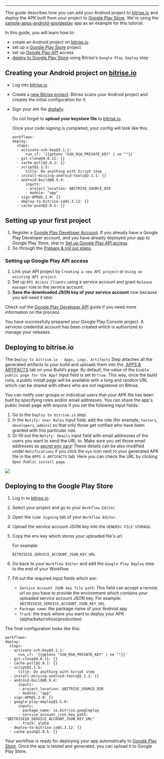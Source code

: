 
---
This guide describes how you can add your Android project to [bitrise.io](https://www.bitrise.io) and deploy the APK built from your project to [Google Play Store](https://play.google.com/store). We're using the [sample-apps-android-googleplay](https://github.com/bitrise-samples/sample-apps-android-googleplay) app as an example for this tutorial.

In this guide, you will learn how to:

* create an Android project on [bitrise.io](https://www.bitrise.io)
* set up a [Google Play Store](https://play.google.com/store) project
* set up [Google Play API](https://developers.google.com/android-publisher/getting_started) access
* [deploy to Google Play Store](#deploy-to-google-play-store-using-bitrise-google-play-deploy-step) using Bitrise's `Google Play Deploy` step

## Creating your Android project on [bitrise.io](https://www.bitrise.io)

* Log into [bitrise.io](htts://www.bitrise.io).
* Create a [new Bitrise project](getting-started/adding-a-new-app). Bitrise scans your Android project and creates the initial configuration for it.
* Sign your `APK` file [digitally](/code-signing/android-code-signing/android-code-signing-using-bitrise-sign-APK-step/).

  Do not forget to **upload your keystore file** to [bitrise.io](https://www.bitrise.io).

  Once your code signing is completed, your config will look like this:

      workflows:
      deploy:
        steps:
        - activate-ssh-key@3.1.1:
            run_if: '{{getenv "SSH_RSA_PRIVATE_KEY" | ne ""}}'
        - git-clone@4.0.11: {}
        - cache-pull@2.0.1: {}
        - script@1.1.5:
            title: Do anything with Script step
        - install-missing-android-tools@2.1.1: {}
        - android-build@0.9.4:
            inputs:
            - project_location: $BITRISE_SOURCE_DIR
            - module: "app"
        - sign-APK@1.2.0: {}
        - deploy-to-bitrise-io@1.3.12: {}
        - cache-push@2.0.5: {}

## Setting up your first project

1. Register a [Google Play Developer Account](https://developer.android.com/distribute/console/). If you already have a Google Play Developer account, and you have already deployed your app to Google Play Store, skip to [Set up Google Play API access](#set-up-google-play-api-access).
2. Go through the [Prepare & roll out steps](https://support.google.com/googleplay/android-developer/answer/7159011?hl=en).

### Setting up Google Play API access

1. Link your API project by `Creating a new API project` or `Using an existing API project`.
2. Set up `API Access Clients` using a service account and grant `Release manager` role to the service account.
3. **Save the downloaded JSON key of your service account** now because you will need it later.

Check out the [Google Play Developer API](https://developers.google.com/android-publisher/getting_started) guide if you need more information on the process.

You have successfully prepared your Google Play Console project. A services credential account has been created which is authorized to manage your releases.

## Deploying to bitrise.io

The `Deploy to bitrise.io - Apps, Logs, Artifacts` Step attaches all the generated artifacts to your build and uploads them into the [ APPS & ARTIFACTS](https://devcenter.bitrise.io/builds/build-artifacts-online/) tab on your Build’s page. By default, the value of the `Enable public page for the App?` input field is set to `true`. This way, once the build runs, a public install page will be available with a long and random URL which can be shared with others who are not registered on Bitrise.

You can notify user groups or individual users that your APK file has been built by specifying roles and/or email addresses. You can share the app's public install page with anyone if you set the following input fields:

1. Go to the `Deploy to bitrise.io` step.
2. In the `Notify: User Roles` input field, add the role (for example, `testers`, `developers`, `admins`) so that only those get notified who have been granted with this particular role.
3. Or fill out the `Notify: Emails` input field with email addresses of the users you want to send the URL to. Make sure you set those email addresses as [secret env vars](https://devcenter.bitrise.io/builds/env-vars-secret-env-vars/)! These details can be also modified under `Notifications` if you click the `eye` icon next to your generated APK file in the `APPS & ARTIFACTS` tab. Here you can check the URL by clicking `Open Public install page`.

![](/img/public-install-page.png)

## Deploying to the Google Play Store

1. Log in to [bitrise.io](https://www.bitrise.io).
2. Select your project and go to your `Workflow Editor`.
3. Open the `Code Signing` tab of your `Workflow Editor`.
4. Upload the service account JSON key into the `GENERIC FILE STORAGE`.
5. Copy the env key which stores your uploaded file's url.

   For example:

   `BITRISEIO_SERVICE_ACCOUNT_JSON_KEY_URL`
6. Go back to your `Workflow Editor` and add the `Google Play Deploy` step to the end of your Workflow.
7. Fill out the required input fields which are:
   * `Service Account JSON key file path`: This field can accept a remote url so you have to provide the environment which contains your uploaded service account JSON key. For example: `$BITRISEIO_SERVICE_ACCOUNT_JSON_KEY_URL`
   * `Package name`: the package name of your Android app
   * `Track`: the track where you want to deploy your APK (alpha/beta/rollout/production)

The final configuration looks like this:

    workflows:
    deploy:
      steps:
      - activate-ssh-key@3.1.1:
          run_if: '{{getenv "SSH_RSA_PRIVATE_KEY" | ne ""}}'
      - git-clone@4.0.11: {}
      - cache-pull@2.0.1: {}
      - script@1.1.5:
          title: Do anything with Script step
      - install-missing-android-tools@2.1.1: {}
      - android-build@0.9.4:
          inputs:
          - project_location: $BITRISE_SOURCE_DIR
          - module: "app"
      - sign-APK@1.2.0: {}
      - google-play-deploy@1.5.0:
          inputs:
          - package_name: io.bitrise.googleplay
          - service_account_json_key_path: "$BITRISEIO_SERVICE_ACCOUNT_JSON_KEY_URL"
          - track: alpha
      - deploy-to-bitrise-io@1.3.12: {}
      - cache-push@2.0.5: {}

Your workflow is ready for deploying your app automatically to [Google Play Store](https://play.google.com/store). Once the app is tested and generated, you can upload it to Google Play Store.
